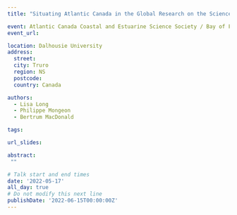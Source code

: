 ```yaml
---
title: "Situating Atlantic Canada in the Global Research on the Science-Policy Interface and the Oceans"

event: Atlantic Canada Coastal and Estuarine Science Society / Bay of Fundy, Ecosystem Partnership Conference
event_url: 

location: Dalhousie University
address:
  street: 
  city: Truro
  region: NS
  postcode: 
  country: Canada

authors:
  - Lisa Long
  - Philippe Mongeon
  - Bertrum MacDonald

tags:

url_slides: 

abstract:
 ""

# Talk start and end times
date: '2022-05-17'
all_day: true
# Do not modify this next line
publishDate: '2022-06-15T00:00:00Z'
---
```

